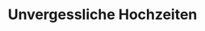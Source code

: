 ---
layout: "pages/svatby.njk"

title: 'Unvergessliche Hochzeiten'
description: 'Erleben Sie Ihre Traumhochzeit im Chateau Orlice. Romantische Räumlichkeiten, erstklassiger Service und die zauberhafte Umgebung des Adlergebirges für Ihren großen Tag.'
permalink: 'de/svatby/'

eleventyNavigation:
  key: Hochzeiten
  order: 500


landing:
  breadcrumbsHome: Startseite
  breadcrumbsCurrent: Hochzeiten

  heading: Unvergessliche Hochzeiten

  mouseIconAlt: Computer-Maus-Symbol

  imageUrl: /assets/images/weddings/weddings-1.jpg
  imageAlt: Hochzeitsbogen im Hof des Chateau Orlice


weddings:
  topper: Restaurant
  heading: Sagen Sie „Ja" im Chateau Orlice

  imageUrl: /assets/images/weddings/weddings-2.jpg
  imageAlt: Hochzeitsbar auf einem Boot im See am Chateau Orlice

  paragraphs:
    - text: Bei uns werden Träume wahr. Die historische Festung, der Schlosshof und die umliegende Natur bilden eine zauberhafte Kulisse für einen der wichtigsten Tage Ihres Lebens. Ob Sie sich eine romantische Trauung unter freiem Himmel am Teich, ein festliches Bankett im Säulensaal oder eine kleine Feier im Jagdsalon wünschen, jeder Ort strahlt eine einzigartige Atmosphäre und Eleganz aus.

    - text: Unsere Räumlichkeiten bieten Platz für kleine und große Hochzeiten – im Außenbereich für bis zu 150 Gäste, in den einzelnen Sälen für 40 bis 50 Personen. Gemeinsam mit Ihnen gestalten wir Ihre Hochzeit ganz nach Ihren Wünschen – mit Sorgfalt, Geschmack und Liebe zum Detail.

    - text: Das Chateau Orlice ist nicht nur ein Ort. Es ist ein Erlebnis, das Sie und Ihre Gäste nie vergessen werden.


serviceInfo:
  heading: Alles für Ihre Traumhochzeit
  text: Planen Sie Ihren Hochzeitstag? Im Chateau Orlice finden Sie alles, was Sie sich wünschen – an einem Ort. Wir bieten stilvolle Unterkünfte für Sie und Ihre Gäste, romantische Orte für die Trauung, ein festliches Bankett mit erstklassiger Gastronomie und Räumlichkeiten für die Abendunterhaltung. Auch ein Wellnessbereich für perfekte Entspannung und eine zauberhafte Kulisse für unvergessliche Hochzeitsfotos fehlen nicht.

  items:
    - title: Hochzeitsfeier

      imageUrl: /assets/images/weddings/services/wedding-feast.jpg
      imageAlt: Hochzeitsfeier im Chateau Orlice

    - title: Trauung

      imageUrl: /assets/images/weddings/services/wedding-ceremony.jpg
      imageAlt: Trauung im Chateau Orlice

    - title: Koordination

      imageUrl: /assets/images/weddings/services/wedding-coordination.jpg
      imageAlt: Hochzeitskoordination im Chateau Orlice

  backgroundAlt: Hintergrund mit Grafiken des Chateau Orlice


contactForm:
  topper: Anfrageformular
  heading: Unverbindliche Anfrage

  firstName: Vorname
  lastName: Nachname
  email: E-Mail
  phone: Telefon
  yourMessage: Ihre Nachricht

  bySendingYouAgreeWith: Mit dem Absenden erklären Sie sich mit der
  privacyPolicy: Verarbeitung Ihrer personenbezogenen Daten einverstanden

  submit: Senden
---